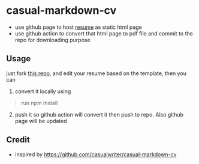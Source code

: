 # casual-markdown-cv

- use github page to host [resume](https://chocolateacecream.github.io/casual-markdown-cv/resume-web.html)  as static html page
- use github action to convert that html page to pdf file and commit to the repo for downloading purpose

## Usage

just fork [this repo](https://github.com/ChocolateAceCream/casual-markdown-cv), and edit your resume based on the template, then you can
1. convert it locally using
> run npm install
2. push it so github action will convert it then push to repo. Also github page will be updated


## Credit

* inspired by https://github.com/casualwriter/casual-markdown-cv







